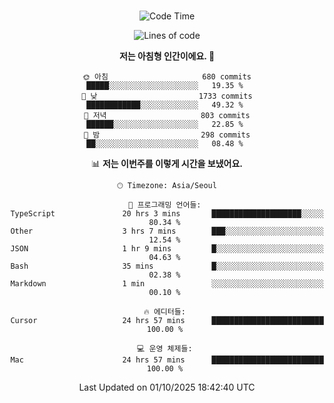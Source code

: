 <div align="center">

<br />

 <!--START_SECTION:waka-->
![Code Time](http://img.shields.io/badge/Code%20Time-5%2C177%20hrs%2054%20mins-blue)

![Lines of code](https://img.shields.io/badge/%EC%A0%80%EB%8A%94%20%EC%97%AC%ED%83%9C%EA%B9%8C%EC%A7%80%20-2.2%20million%20%EC%A4%84%EC%9D%98%20%EC%BD%94%EB%93%9C%EB%A5%BC%20%EC%9E%91%EC%84%B1%ED%96%88%EC%96%B4%EC%9A%94.-blue)

**저는 아침형 인간이에요. 🐤** 

```text
🌞 아침                     680 commits         █████░░░░░░░░░░░░░░░░░░░░   19.35 % 
🌆 낮　                     1733 commits        ████████████░░░░░░░░░░░░░   49.32 % 
🌃 저녁                     803 commits         ██████░░░░░░░░░░░░░░░░░░░   22.85 % 
🌙 밤　                     298 commits         ██░░░░░░░░░░░░░░░░░░░░░░░   08.48 % 
```


📊 **저는 이번주를 이렇게 시간을 보냈어요.** 

```text
🕑︎ Timezone: Asia/Seoul

💬 프로그래밍 언어들: 
TypeScript               20 hrs 3 mins       ████████████████████░░░░░   80.34 % 
Other                    3 hrs 7 mins        ███░░░░░░░░░░░░░░░░░░░░░░   12.54 % 
JSON                     1 hr 9 mins         █░░░░░░░░░░░░░░░░░░░░░░░░   04.63 % 
Bash                     35 mins             █░░░░░░░░░░░░░░░░░░░░░░░░   02.38 % 
Markdown                 1 min               ░░░░░░░░░░░░░░░░░░░░░░░░░   00.10 % 

🔥 에디터들: 
Cursor                   24 hrs 57 mins      █████████████████████████   100.00 % 

💻 운영 체제들: 
Mac                      24 hrs 57 mins      █████████████████████████   100.00 % 
```


 Last Updated on 01/10/2025 18:42:40 UTC
<!--END_SECTION:waka-->

</div>
